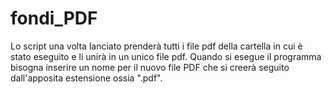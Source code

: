 # fondi_PDF
Lo script una volta lanciato prenderà tutti i file pdf della cartella in cui è stato eseguito e li unirà in un unico file pdf.
Quando si esegue il programma bisogna inserire un nome per il nuovo file PDF che si creerà seguito dall'apposita estensione ossia ".pdf".
